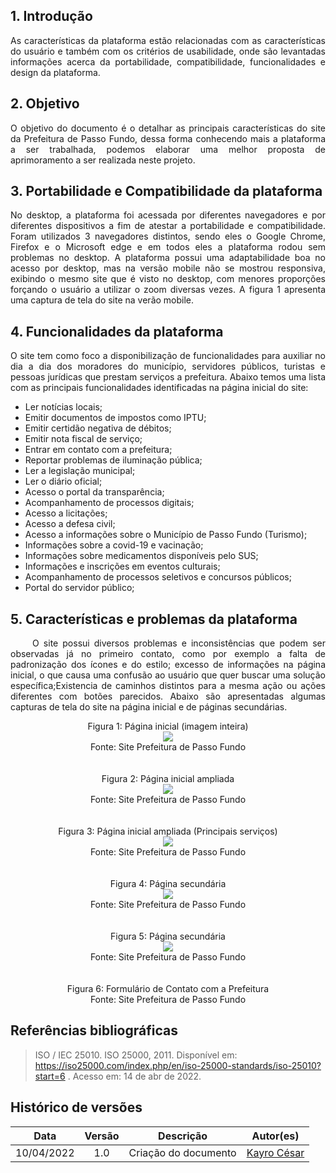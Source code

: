 

## 1. Introdução
<p align = "justify"> As características da plataforma estão relacionadas com as características do usuário e também com os critérios de usabilidade, onde são levantadas  informações acerca da portabilidade, compatibilidade, funcionalidades e design da plataforma. 
</p>


## 2. Objetivo
<p align = "justify"> O objetivo do documento é o detalhar  as principais características do site da Prefeitura de Passo Fundo, dessa forma conhecendo mais a plataforma a ser trabalhada, podemos elaborar uma melhor proposta de aprimoramento a ser realizada neste projeto.</p> 

## 3. Portabilidade e Compatibilidade da plataforma

<p align = "justify">  No desktop, a plataforma foi acessada por diferentes navegadores e por diferentes dispositivos a fim de atestar a portabilidade e compatibilidade. Foram utilizados 3 navegadores distintos, sendo eles o  Google Chrome, Firefox e o Microsoft edge e em todos eles a plataforma rodou sem problemas no desktop. A plataforma possui uma adaptabilidade boa no acesso por desktop, mas na versão mobile não se mostrou responsiva, exibindo o mesmo site que é visto no desktop, com menores proporções forçando o usuário a utilizar o zoom diversas vezes. A figura 1 apresenta uma captura de tela do site na verão mobile.</p>


## 4. Funcionalidades da plataforma
<p align = "justify"> O site  tem como foco a disponibilização de funcionalidades para auxiliar no dia a dia dos moradores do município, servidores públicos, turistas e pessoas jurídicas que prestam serviços a prefeitura.  Abaixo temos uma lista com as principais funcionalidades identificadas na página inicial do site:</p>

- Ler notícias locais;<br/>
- Emitir documentos de impostos como IPTU;<br/>
- Emitir certidão negativa de débitos;<br/>
- Emitir nota fiscal de serviço;<br/>
- Entrar em contato com a prefeitura;<br/>
- Reportar problemas de iluminação pública;<br/>
- Ler a legislação municipal;<br/>
- Ler o diário oficial;<br/>
- Acesso o portal da transparência; <br/>
- Acompanhamento de processos digitais;<br/>
- Acesso a licitações;<br/>
- Acesso a defesa civil;<br/>
- Acesso a informações sobre o Município de Passo Fundo (Turismo);<br/>
- Informações sobre a covid-19 e vacinação;<br/>
- Informações sobre medicamentos disponíveis pelo SUS;<br/>
- Informações e inscrições em  eventos culturais;<br/>
- Acompanhamento de processos seletivos e concursos públicos;<br/>
- Portal do servidor público;<br/>


## 5. Características e problemas da plataforma
<p align = "justify"> &emsp;&emsp; O site possui diversos problemas e inconsistências  que podem ser observadas já no primeiro contato, como por exemplo a falta de padronização dos ícones e do estilo; excesso de informações na página inicial, o que causa uma confusão ao usuário que quer buscar uma solução específica;Existencia de  caminhos distintos para a mesma ação ou ações diferentes com botões parecidos. Abaixo são apresentadas algumas capturas de tela do site na página inicial e de páginas secundárias.</p> 

<center>
<figcaption>Figura 1: Página inicial (imagem inteira)</figcaption>
<img src="https://raw.githubusercontent.com/Interacao-Humano-Computador/2021.2-Prefeitura-de-Passo-Fundo/doc-carac-plataforma/assets/img/tela_cheia.png">
<figcaption>Fonte: Site Prefeitura de Passo Fundo</figcaption>
</center>
<br><br>
<center>
<figcaption>Figura 2: Página inicial ampliada</figcaption>
<img src="https://raw.githubusercontent.com/Interacao-Humano-Computador/2021.2-Prefeitura-de-Passo-Fundo/main/assets/img/tela_passo_fundo.PNG">
<figcaption>Fonte: Site Prefeitura de Passo Fundo</figcaption>
</center>
<br><br>

<center>
<figcaption>Figura 3: Página inicial ampliada (Principais serviços)</figcaption>
<img src="https://raw.githubusercontent.com/Interacao-Humano-Computador/2021.2-Prefeitura-de-Passo-Fundo/main/assets/img/tela_passo_fundo2.PNG">
<figcaption>Fonte: Site Prefeitura de Passo Fundo</figcaption>
</center>
<br><br>
<center>
<figcaption>Figura 4: Página secundária </figcaption>
<img src="https://raw.githubusercontent.com/Interacao-Humano-Computador/2021.2-Prefeitura-de-Passo-Fundo/doc-carac-plataforma/assets/img/tela_sec_iluminacao.PNG">
<figcaption>Fonte: Site Prefeitura de Passo Fundo</figcaption>
</center>
<br><br>
<center>
<figcaption>Figura 5: Página secundária</figcaption>
<img src="https://raw.githubusercontent.com/Interacao-Humano-Computador/2021.2-Prefeitura-de-Passo-Fundo/doc-carac-plataforma/assets/img/tela_sec_iptu.PNG">
<figcaption>Fonte: Site Prefeitura de Passo Fundo</figcaption>
</center>
<br><br>
<center>
<figcaption>Figura 6: Formulário de Contato com a Prefeitura</figcaption>
<img src="">
<figcaption>Fonte: Site Prefeitura de Passo Fundo</figcaption>
</center>



## Referências bibliográficas

> ISO / IEC 25010. ISO 25000, 2011. Disponível em: https://iso25000.com/index.php/en/iso-25000-standards/iso-25010?start=6 . Acesso em: 14 de abr de 2022.

## Histórico de versões

 | **Data**   | **Versão** | **Descrição**                            |                **Autor(es)**                 |
 | ---------- | :--------: | ---------------------------------------- | :------------------------------------------: |
 | 10/04/2022 |    1.0     |   Criação do documento    |        [Kayro César](https://github.com/kayrocesar)         |
 